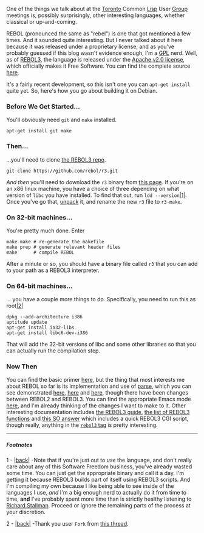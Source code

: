 One of the things we talk about at the [Toronto](http://www.lisptoronto.org/) Common [Lisp](http://lispwiki.inaimathi.ca/) User [Group](https://groups.google.com/forum/#!forum/toronto-lisp-users-group) meetings is, possibly surprisingly, other interesting languages, whether classical or up-and-coming.

REBOL (pronounced the same as "rebel") is one that got mentioned a few times. And it sounded quite interesting. But I never talked about it here because it was released under a proprietary license, and as you've probably guessed if this blog wasn't evidence enough, I'm a [GPL](http://www.gnu.org/licenses/gpl.html) nerd. Well, as of [REBOL3](http://www.rebol.com/rebol3/), the language is released under the [Apache v2.0 license](http://www.apache.org/licenses/LICENSE-2.0), which officially makes it Free Software. You can find the complete source [here](https://github.com/rebol/r3).

It's a fairly recent development, so this isn't one you can `apt-get install` quite yet. So, here's how you go about building it on Debian.

### <a name="before-we-get-started"></a>Before We Get Started...

You'll obviously need `git` and `make` installed.

```shell
apt-get install git make
```

### <a name="then"></a>Then...

...you'll need to clone [the REBOL3 repo](https://github.com/rebol/r3).

```shell
git clone https://github.com/rebol/r3.git
```

*And then* you'll need to download the `r3` binary from [this page](http://www.rebol.com/r3/downloads.html). If you're on an x86 linux machine, you have a choice of three depending on what version of `libc` you have installed. To find that out, run `ldd --version`<a name="note-Sat-Jul-20-204704EDT-2013"></a>[|1|](#foot-Sat-Jul-20-204704EDT-2013). Once you've go that, [unpack](https://github.com/Inaimathi/shell-ui/blob/master/python/unpack) it, and rename the new `r3` file to `r3-make`.

### <a name="on-bit-machines"></a>On 32-bit machines...

You're pretty much done. Enter

```shell
make make # re-generate the makefile
make prep # generate relevant header files
make      # compile REBOL
```

After a minute or so, you should have a binary file called `r3` that you can add to your path as a REBOL3 interpreter.

### <a name="on-bit-machines"></a>On 64-bit machines...

... you have a couple more things to do. Specifically, you need to run this as root<a name="note-Sat-Jul-20-204707EDT-2013"></a>[|2|](#foot-Sat-Jul-20-204707EDT-2013)

```shell
dpkg --add-architecture i386
aptitude update
apt-get install ia32-libs 
apt-get install libc6-dev-i386
```

That will add the 32-bit versions of libc and some other libraries so that you can actually run the compilation step.

### <a name="now-then"></a>Now Then

You can find the basic primer [here](http://www.rebol.com/rebolsteps.html), but the thing that most interests me about REBOL so far is its implementation and use of [parse](http://www.rebol.com/r3/docs/functions/parse.html), which you can see demonstrated [here](http://rebol-land.blogspot.ca/2013/03/rebols-answer-to-regex-parse-and-rebol.html), [here](http://rebol.com/docs/core23/rebolcore-15.html) and [here](http://recoding.blogspot.in/2013/02/looking-to-learn-something-new-try-rebol.html), though there have been changes between REBOL2 and REBOL3. You can find the appropriate Emacs mode [here](http://www.rebol.com/tools/rebol.el), and I'm already thinking of the changes I want to make to it. Other interesting documentation includes [the REBOL3 guide](http://www.rebol.com/r3/docs/guide.html), [the list of REBOL3 functions](http://www.rebol.com/r3/docs/functions.html) and [this SO answer](http://stackoverflow.com/a/14184638) which includes a quick REBOL3 CGI script, though really, anything in the [`rebol3` tag](http://stackoverflow.com/questions/tagged/rebol3) is pretty interesting.

* * *
##### Footnotes

1 - <a name="foot-Sat-Jul-20-204704EDT-2013"></a>[|back|](#note-Sat-Jul-20-204704EDT-2013) -Note that if you're just out to *use* the language, and don't really care about any of this Software Freedom business, you've already wasted some time. You can just get the appropriate binary and call it a day. I'm getting it because REBOL3 builds part of itself using REBOL3 scripts. And I'm compiling my own because I like being able to see inside of the languages I use, *and* I'm a big enough nerd to actually do it from time to time, **and** I've probably spent more time than is strictly healthy listening to [Richard Stallman](http://www.youtube.com/watch?v=SNBMdDaYhZA). Proceed or ignore the remaining parts of the process at your discretion.

2 - <a name="foot-Sat-Jul-20-204707EDT-2013"></a>[|back|](#note-Sat-Jul-20-204707EDT-2013) -Thank you user `Fork` from [this thread](http://www.rebol.com/cgi-bin/blog.r?view=0519).
